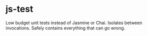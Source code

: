 # js-test
Low budget unit tests instead of Jasmine or Chai. Isolates between invocations. Safely contains everything that can go wrong.
